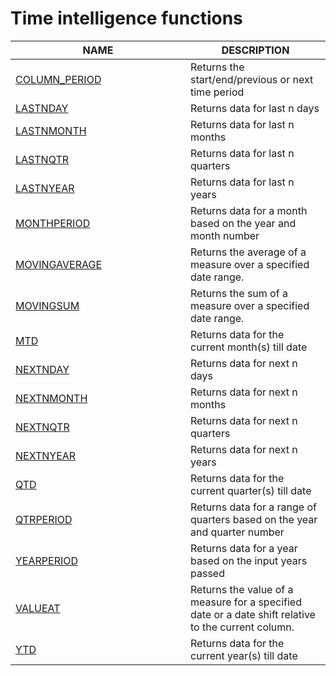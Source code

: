 # Time intelligence functions

<table><thead><tr><th width="264">NAME</th><th>DESCRIPTION</th></tr></thead><tbody><tr><td><a href="column_period.md">COLUMN_PERIOD</a></td><td>Returns the start/end/previous or next time period</td></tr><tr><td><a href="lastnday.md">LASTNDAY</a></td><td>Returns data for last n days</td></tr><tr><td><a href="lastnmonth.md">LASTNMONTH</a></td><td>Returns data for last n months</td></tr><tr><td><a href="lastnqtr.md">LASTNQTR</a></td><td>Returns data for last n quarters</td></tr><tr><td><a href="lastnyear.md">LASTNYEAR</a></td><td>Returns data for last n years</td></tr><tr><td><a href="monthperiod.md">MONTHPERIOD</a></td><td>Returns data for a month based on the year and month number</td></tr><tr><td><a href="movingaverage.md">MOVINGAVERAGE</a></td><td>Returns the average of a measure over a specified date range.</td></tr><tr><td><a href="movingsum.md">MOVINGSUM</a></td><td>Returns the sum of a measure over a specified date range.</td></tr><tr><td><a href="mtd.md">MTD</a></td><td>Returns data for the current month(s) till date </td></tr><tr><td><a href="nextnday.md">NEXTNDAY</a></td><td>Returns data for next n days</td></tr><tr><td><a href="nextnmonth.md">NEXTNMONTH</a></td><td>Returns data for next n months</td></tr><tr><td><a href="nextnqtr.md">NEXTNQTR</a></td><td>Returns data for next n quarters</td></tr><tr><td><a href="nextnyear.md">NEXTNYEAR</a></td><td>Returns data for next n years</td></tr><tr><td><a href="qtd.md">QTD</a></td><td>Returns data for the current quarter(s) till date</td></tr><tr><td><a href="qtrperiod.md">QTRPERIOD</a></td><td>Returns data for a range of quarters based on the year and quarter number</td></tr><tr><td><a href="yearperiod.md">YEARPERIOD</a></td><td>Returns data for a year based on the input years passed</td></tr><tr><td><a href="valueat.md">VALUEAT</a></td><td>Returns the value of a measure for a specified date or a date shift relative to the current column.</td></tr><tr><td><a href="ytd.md">YTD</a></td><td>Returns data for the current year(s) till date</td></tr></tbody></table>
